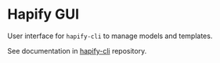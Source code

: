 # Hapify GUI

User interface for `hapify-cli` to manage models and templates.

See documentation in [hapify-cli](https://github.com/hapify/cli) repository.
